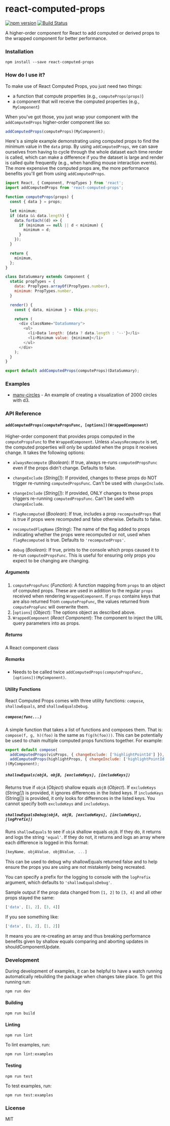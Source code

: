 # react-computed-props

[![npm version](https://badge.fury.io/js/react-computed-props.svg)](https://badge.fury.io/js/react-computed-props)
[![Build Status](https://travis-ci.org/pbeshai/react-computed-props.svg?branch=master)](https://travis-ci.org/pbeshai/react-computed-props)

A higher-order component for React to add computed or derived props to the wrapped component for better performance.

### Installation

```
npm install --save react-computed-props
```

### How do I use it?

To make use of React Computed Props, you just need two things:

- a function that compute properties (e.g., `computeProps(props)`)
- a component that will receive the computed properties (e.g., `MyComponent`)

When you've got those, you just wrap your component with the `addComputedProps` higher-order component like so:

```js
addComputedProps(computeProps)(MyComponent);
```

Here's a simple example demonstrating using computed props to find the minimum value in the `data` prop. By using `addComputedProps`, we can save ourselves from having to cycle through the whole dataset each time render is called, which can make a difference if you the dataset is large and render is called quite frequently (e.g., when handling mouse interaction events). The more expensive the computed props are, the more performance benefits you'll get from using `addComputedProps`.

```js
import React, { Component, PropTypes } from 'react';
import addComputedProps from 'react-computed-props';

function computeProps(props) {
  const { data } = props;

  let minimum;
  if (data && data.length) {
    data.forEach((d) => {
      if (minimum == null || d < minimum) {
        minimum = d;
      }
    });
  }

  return {
    minimum,
  };
}

class DataSummary extends Component {
  static propTypes = {
    data: PropTypes.arrayOf(PropTypes.number),
    minimum: PropTypes.number,
  }

  render() {
    const { data, minimum } = this.props;

    return (
      <div className="DataSummary">
        <ul>
          <li>Data length: {data ? data.length : '--'}</li>
          <li>Minimum value: {minimum}</li>
        </ul>
      </div>
    );
  }
}

export default addComputedProps(computeProps)(DataSummary);
```

### Examples

- [many-circles](https://github.com/pbeshai/react-computed-props/tree/master/examples/many-circles) - An example of creating a visualization of 2000 circles with d3.


### API Reference

#### `addComputedProps(computePropsFunc, [options])(WrappedComponent)`

Higher-order component that provides props computed in the `computePropsFunc` to the `WrappedComponent`. Unless `alwaysRecompute` is set, the computed properties will only be updated when the props it receives change. It takes the following options:


- `alwaysRecompute` (*Boolean*): If true, always re-runs `computedPropsFunc` even if the props didn't change. Defaults to false.

- `changeExclude` (*String[]*): If provided, changes to these props do NOT trigger re-running `computedPropsFunc`. Can't be used with `changeInclude`.

- `changeInclude` (*String[]*): If provided, ONLY changes to these props triggers re-running `computedPropsFunc`. Can't be used with `changeExclude`.

- `flagRecomputed` (*Boolean*): If true, includes a prop `recomputedProps` that is true if props were recomputed and false otherwise. Defaults to false.

- `recomputedFlagName` (*String*): The name of the flag added to props indicating whether the props were recomputed or not, used when `flagRecomputed` is true. Defaults to `'recomputedProps'`.

- `debug` (*Boolean*): If true, prints to the console which props caused it to re-run `computedPropsFunc`. This is useful for ensuring only props you expect to be changing are changing.

##### Arguments

1. `computePropsFunc` (*Function*): A function mapping from `props` to an object of computed props. These are used in addition to the regular `props` received when rendering `WrappedComponent`. If `props` contains keys that are also returned from `computePropFunc`, the values returned from `computePropFunc` will overwrite them.
1. [`options`] (*Object*): The options object as described above.
2. `WrappedComponent` (*React Component*): The component to inject the URL query parameters into as props.

##### Returns

A React component class

##### Remarks

* Needs to be called twice `addComputedProps(computePropsFunc, [options])(MyComponent)`.


#### Utility Functions

React Computed Props comes with three utility functions: `compose`, `shallowEquals`, and `shallowEqualsDebug`.

##### `compose(func...)`

A simple function that takes a list of functions and composes them. That is: `compose(f, g, h)(foo)` is the same as `f(g(h(foo)))`. This can be potentially be used to chain multiple computed props functions together. For example:

```js
export default compose(
  addComputedProps(visProps, { changeExclude: ['highlightPointId'] }),
  addComputedProps(highlightProps, { changeInclude: ['highlightPointId'] })
)(MyComponent);
```

##### `shallowEquals(objA, objB, [excludeKeys], [includeKeys])`

Returns true if `objA` (*Object*) shallow equals `objB` (*Object*). If `excludeKeys` (*String[]*) is provided, it ignores differences in the listed keys. If `includeKeys` (String[]) is provided, it only looks for differences in the listed keys. You cannot specify both `excludeKeys` and `includeKeys`.

##### `shallowEqualsDebug(objA, objB, [excludeKeys], [includeKeys], [logPrefix])`

Runs `shallowEquals` to see if `objA` shallow equals `objB`. If they do, it returns and logs the string `'equal'`. If they do not, it returns and logs an array where each difference is logged in this format:

```js
[keyName, objAValue, objBValue, ...]
```

This can be used to debug why shallowEquals returned false and to help ensure the props you are using are not mistakenly being recreated.

You can specify a prefix for the logging to console with the `logPrefix` argument, which defaults to `'shallowEqualsDebug'`.

Sample output if the prop data changed from `[1, 2]` to `[3, 4]` and all other props stayed the same:

```js
['data', [1, 2], [3, 4]]
```

If you see something like:

```js
['data', [1, 2], [1, 2]]
```

It means you are re-creating an array and thus breaking performance benefits given by shallow equals comparing and aborting updates in shouldComponentUpdate.


### Development

During development of examples, it can be helpful to have a watch running automatically rebuilding the package when changes take place. To get this running run:

```
npm run dev
```

#### Building

```
npm run build
```

#### Linting

```
npm run lint
```

To lint examples, run:

```
npm run lint:examples
```

#### Testing

```
npm run test
```

To test examples, run:

```
npm run test:examples
```


### License

MIT

